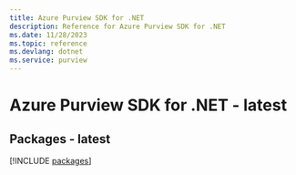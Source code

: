 ```yaml
---
title: Azure Purview SDK for .NET
description: Reference for Azure Purview SDK for .NET
ms.date: 11/28/2023
ms.topic: reference
ms.devlang: dotnet
ms.service: purview
---
```

# Azure Purview SDK for .NET - latest
## Packages - latest
[!INCLUDE [packages](purview-index.md)]